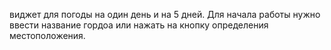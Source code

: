 виджет для погоды на один день и на 5 дней. Для начала работы нужно ввести название гордоа или нажать на кнопку определения местоположения. 